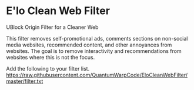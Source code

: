 # E'lo Clean Web Filter
UBlock Origin Filter for a Cleaner Web

This filter removes self-promotional ads, comments sections on non-social media websites, recommended content, and other annoyances from websites. The goal is to remove interactivity and recommendations from websites where this is not the focus.

Add the following to your filter list.
https://raw.githubusercontent.com/QuantumWarpCode/EloCleanWebFilter/master/filter.txt
